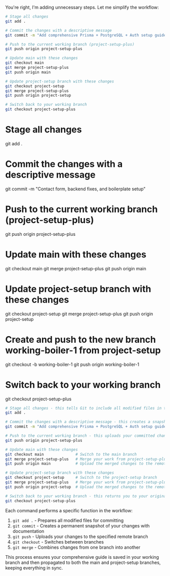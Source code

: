You're right, I'm adding unnecessary steps. Let me simplify the workflow:

```bash
# Stage all changes
git add .

# Commit the changes with a descriptive message
git commit -m "Add comprehensive Prisma + PostgreSQL + Auth setup guide"

# Push to the current working branch (project-setup-plus)
git push origin project-setup-plus

# Update main with these changes
git checkout main
git merge project-setup-plus
git push origin main

# Update project-setup branch with these changes
git checkout project-setup
git merge project-setup-plus
git push origin project-setup

# Switch back to your working branch
git checkout project-setup-plus
```




# Stage all changes
git add .

# Commit the changes with a descriptive message
git commit -m "Contact form, backend fixes, and boilerplate setup"

# Push to the current working branch (project-setup-plus)
git push origin project-setup-plus

# Update main with these changes
git checkout main
git merge project-setup-plus
git push origin main

# Update project-setup branch with these changes
git checkout project-setup
git merge project-setup-plus
git push origin project-setup

# Create and push to the new branch working-boiler-1 from project-setup
git checkout -b working-boiler-1
git push origin working-boiler-1

# Switch back to your working branch
git checkout project-setup-plus





```bash
# Stage all changes - this tells Git to include all modified files in the next commit
git add .

# Commit the changes with a descriptive message - this creates a snapshot of the staged changes with a message explaining what was done
git commit -m "Add comprehensive Prisma + PostgreSQL + Auth setup guide"

# Push to the current working branch - this uploads your committed changes to the remote repository, specifically to your current branch
git push origin project-setup-plus

# Update main with these changes
git checkout main              # Switch to the main branch
git merge project-setup-plus   # Merge your work from project-setup-plus into main
git push origin main           # Upload the merged changes to the remote main branch

# Update project-setup branch with these changes
git checkout project-setup     # Switch to the project-setup branch
git merge project-setup-plus   # Merge your work from project-setup-plus into project-setup
git push origin project-setup  # Upload the merged changes to the remote project-setup branch

# Switch back to your working branch - this returns you to your original branch so you can continue working
git checkout project-setup-plus
```

Each command performs a specific function in the workflow:
1. `git add .` - Prepares all modified files for committing
2. `git commit` - Creates a permanent snapshot of your changes with documentation
3. `git push` - Uploads your changes to the specified remote branch
4. `git checkout` - Switches between branches
5. `git merge` - Combines changes from one branch into another

This process ensures your comprehensive guide is saved in your working branch and then propagated to both the main and project-setup branches, keeping everything in sync.
